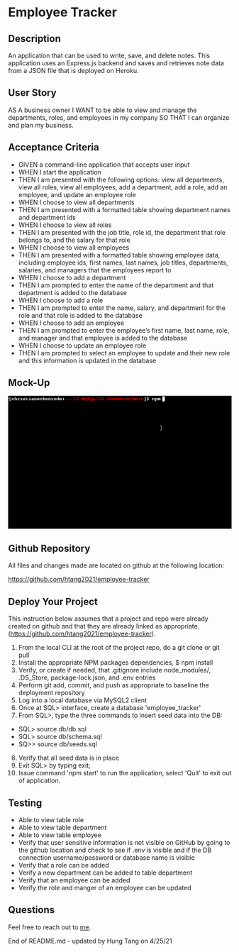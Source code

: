# Employee Tracker

## Description
An application that can be used to write, save, and delete notes. This application uses an Express.js backend and saves and retrieves note data from a JSON file that is deployed on Heroku.

## User Story
AS A business owner
I WANT to be able to view and manage the departments, roles, and employees in my company
SO THAT I can organize and plan my business.

## Acceptance Criteria
- GIVEN a command-line application that accepts user input
- WHEN I start the application
- THEN I am presented with the following options: view all departments, view all roles, view all employees, add a department, add a role, add an employee, and update an employee role
- WHEN I choose to view all departments
- THEN I am presented with a formatted table showing department names and department ids
- WHEN I choose to view all roles
- THEN I am presented with the job title, role id, the department that role belongs to, and the salary for that role
- WHEN I choose to view all employees
- THEN I am presented with a formatted table showing employee data, including employee ids, first names, last names, job titles, departments, salaries, and managers that the employees report to
- WHEN I choose to add a department
- THEN I am prompted to enter the name of the department and that department is added to the database
- WHEN I choose to add a role
- THEN I am prompted to enter the name, salary, and department for the role and that role is added to the database
- WHEN I choose to add an employee
- THEN I am prompted to enter the employee’s first name, last name, role, and manager and that employee is added to the database
- WHEN I choose to update an employee role
- THEN I am prompted to select an employee to update and their new role and this information is updated in the database 

## Mock-Up
![](./assets/images/12-employee-tracker.gif)

## Github Repository
All files and changes made are located on github at the following location:

https://github.com/htang2021/employee-tracker

## Deploy Your Project
This instruction below assumes that a project and repo were already created on github and that they are already linked as appropriate.
(https://github.com/htang2021/employee-tracker).

1. From the local CLI at the root of the project repo, do a git clone or git pull
2. Install the appropriate NPM packages dependencies, $ npm install
3. Verify, or create if needed, that .gitignore include node_modules/, .DS_Store, package-lock.json, and .env entries
4. Perform git add, commit, and push as appropriate to baseline the deployment repository
5. Log into a local database via MySQL2 client
6. Once at SQL> interface, create a database 'employee_tracker'
7. From SQL>, type the three commands to insert seed data into the DB:
 - SQL> source db/db.sql
 - SQL> source db/schema.sql
 - SQ>> source db/seeds.sql
8. Verify that all seed data is in place
9. Exit SQL> by typing exit;
10. Issue command 'npm start' to run the application, select 'Quit' to exit out of application.

## Testing
- Able to view table role
- Able to view table department
- Able to view table employee
- Verify that user sensitive information is not visible on GitHub by going to the github location and check to see if .env is visible and if the DB connection username/password or database name is visible
- Verify that a role can be added
- Verify a new department can be added to table department
- Verify that an employee can be added
- Verify the role and manger of an employee can be updated

## Questions
Feel free to reach out to [me](mailto:hungtang@hotmail.com).

End of README.md - updated by Hung Tang on 4/25/21